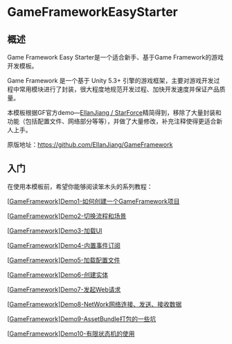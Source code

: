 # GameFrameworkEasyStarter

## 概述

Game Framework Easy Starter是一个适合新手、基于Game Framework的游戏开发模板。

Game Framework 是一个基于 Unity 5.3+ 引擎的游戏框架，主要对游戏开发过程中常用模块进行了封装，很大程度地规范开发过程、加快开发速度并保证产品质量。

本模板根据GF官方demo—[EllanJiang / StarForce](https://github.com/EllanJiang/StarForce)精简得到，移除了大量封装和功能（包括配置文件、网络部分等等），并做了大量修改，补充注释使得更适合新人上手。

原版地址：https://github.com/EllanJiang/GameFramework



## 入门

在使用本模板前，希望你能够阅读笨木头的系列教程：

[[GameFramework\]Demo1-如何创建一个GameFramework项目](http://www.benmutou.com/archives/2535)

[[GameFramework\]Demo2-切换流程和场景](http://www.benmutou.com/archives/2548)

[[GameFramework\]Demo3-加载UI](http://www.benmutou.com/archives/2564)

[[GameFramework\]Demo4-内置事件订阅](http://www.benmutou.com/archives/2571)

[[GameFramework\]Demo5-加载配置文件](http://www.benmutou.com/archives/2579)

[[GameFramework\]Demo6-创建实体](http://www.benmutou.com/archives/2587)

[[GameFramework\]Demo7-发起Web请求](http://www.benmutou.com/archives/2603)

[[GameFramework\]Demo8-NetWork网络连接、发送、接收数据](http://www.benmutou.com/archives/2630)

[[GameFramework\]Demo9-AssetBundle打包的一些坑](http://www.benmutou.com/archives/2615)

[[GameFramework\]Demo10-有限状态机的使用](http://www.benmutou.com/archives/2643)

